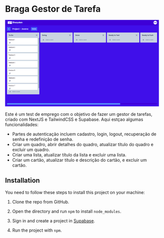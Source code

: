 # Braga Gestor de Tarefa
 
![Thumbnail](./docs/images/thumbnail.png)
 
Este é um test de emprego com o objetivo de fazer um gestor de tarefas, criado com  NextJS e TailwindCSS e Supabase. Aqui estçao algumas funcionalidades:

 - Partes de autenticação incluem cadastro, login, logout, recuperação de senha e redefinição de senha.
 - Criar um quadro, abrir detalhes do quadro, atualizar título do quadro e excluir um quadro.
 - Criar uma lista, atualizar título da lista e excluir uma lista.
 - Criar um cartão, atualizar título e descrição do cartão, e excluir um cartão.

## Installation

You need to follow these steps to install this project on your machine:

1. Clone the repo from GitHub.

 

2. Open the directory and run `npm` to install `node_modules`.

 

3. Sign in and create a project in [Supabase](https://supabase.com/).

  
7. Run the project with `npm`.

 
